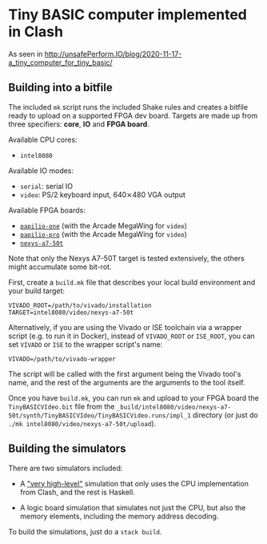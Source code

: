 Tiny BASIC computer implemented in Clash
========================================

As seen in http://unsafePerform.IO/blog/2020-11-17-a_tiny_computer_for_tiny_basic/

## Building into a bitfile

The included `mk` script runs the included Shake rules and creates a
bitfile ready to upload on a supported FPGA dev board. Targets are
made up from three specifiers: **core**, **IO** and **FPGA board**.

Available CPU cores:

- `intel8080`

Available IO modes:

- `serial`: serial IO
- `video`: PS/2 keyboard input, 640⨯480 VGA output

Available FPGA boards:

- [`papilio-one`][1] (with the Arcade MegaWing for `video`)
- [`papilio-pro`][2] (with the Arcade MegaWing for `video`)
- [`nexys-a7-50t`][3]

Note that only the Nexys A7-50T target is tested extensively, the
others might accumulate some bit-rot.

First, create a `build.mk` file that describes your local build
environment and your build target:

```
VIVADO_ROOT=/path/to/vivado/installation
TARGET=intel8080/video/nexys-a7-50t
```

Alternatively, if you are using the Vivado or ISE toolchain via a
wrapper script (e.g. to run it in Docker), instead of `VIVADO_ROOT` or
`ISE_ROOT`, you can set `VIVADO` or `ISE` to the wrapper script's name:

```
VIVADO=/path/to/vivado-wrapper
```

The script will be called with the first argument being the Vivado
tool's name, and the rest of the arguments are the arguments to the
tool itself.

Once you have `build.mk`, you can run `mk` and upload to your FPGA
board the `TinyBASICVIdeo.bit` file from the
`_build/intel8080/video/nexys-a7-50t/synth/TinyBASICVIdeo/TinyBASICVideo.runs/impl_1`
directory (or just do `./mk intel8080/video/nexys-a7-50t/upload`).

## Building the simulators

There are two simulators included:

* A ["very high-level"][4] simulation that only uses the CPU
  implementation from Clash, and the rest is Haskell.
  
* A logic board simulation that simulates not just the CPU, but also
  the memory elements, including the memory address decoding.
  
To build the simulations, just do a `stack build`. 

[1]: https://papilio.cc/index.php?n=Papilio.PapilioPro
[2]: https://papilio.cc/index.php?n=Papilio.PapilioOne
[3]: https://reference.digilentinc.com/reference/programmable-logic/nexys-a7/start
[4]: https://gergo.erdi.hu/blog/2018-09-15-very_high-level_simulation_of_a_c_ash_cpu/
